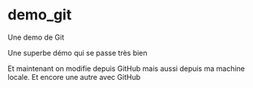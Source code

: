 # demo_git
Une demo de Git

Une superbe démo qui se passe très bien

Et maintenant on modifie depuis GitHub
mais aussi depuis ma machine locale.
Et encore une autre avec GitHub

